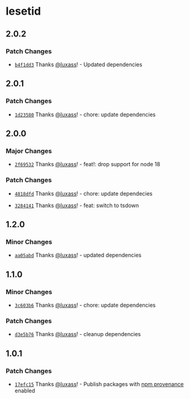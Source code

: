 # lesetid

## 2.0.2

### Patch Changes

- [`b4f1dd3`](https://github.com/luxass/lesetid/commit/b4f1dd366efc9ec734c5268b964d7f3173b7e2ce) Thanks [@luxass](https://github.com/luxass)! - Updated dependencies

## 2.0.1

### Patch Changes

- [`1d23580`](https://github.com/luxass/lesetid/commit/1d23580ef89d91221ebc24f1b022a17ee73392ef) Thanks [@luxass](https://github.com/luxass)! - chore: update dependencies

## 2.0.0

### Major Changes

- [`2f69532`](https://github.com/luxass/lesetid/commit/2f69532e01ce7010858c8f97658e982c448e2b73) Thanks [@luxass](https://github.com/luxass)! - feat!: drop support for node 18

### Patch Changes

- [`4818dfd`](https://github.com/luxass/lesetid/commit/4818dfdedcfc21ce08bac8018697144aa144f42f) Thanks [@luxass](https://github.com/luxass)! - chore: update dependecies

- [`3284141`](https://github.com/luxass/lesetid/commit/3284141feaa63f76856e8eb053c6f23f89006890) Thanks [@luxass](https://github.com/luxass)! - feat: switch to tsdown

## 1.2.0

### Minor Changes

- [`aa05abd`](https://github.com/luxass/lesetid/commit/aa05abd0f6784222e81f97e3855b1b81ceb8403b) Thanks [@luxass](https://github.com/luxass)! - updated dependencies

## 1.1.0

### Minor Changes

- [`3c603b6`](https://github.com/luxass/lesetid/commit/3c603b68c6593801f160bcb25a12cd077132c173) Thanks [@luxass](https://github.com/luxass)! - chore: update dependencies

### Patch Changes

- [`d3e5b76`](https://github.com/luxass/lesetid/commit/d3e5b762e1059ae1b66663467722d0285c2eb10e) Thanks [@luxass](https://github.com/luxass)! - cleanup dependencies

## 1.0.1

### Patch Changes

- [`17efc15`](https://github.com/luxass/lesetid/commit/17efc15b29efe10805802e05005bc33bf2e38947) Thanks [@luxass](https://github.com/luxass)! - Publish packages with [npm provenance](https://docs.npmjs.com/generating-provenance-statements) enabled
